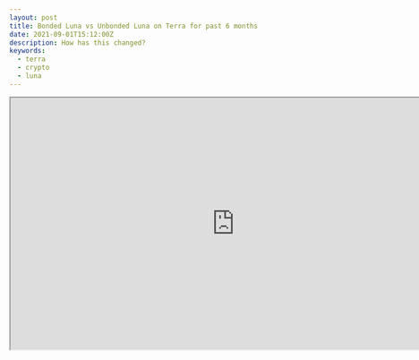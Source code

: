 ```yaml
---
layout: post
title: Bonded Luna vs Unbonded Luna on Terra for past 6 months
date: 2021-09-01T15:12:00Z
description: How has this changed?
keywords:
  - terra
  - crypto
  - luna
---
```


<iframe src="https://velocity-app.flipsidecrypto.com/velocity/visuals/a4c789da-ef31-4673-a5a0-897efcf46cf3/fcd990a2-5459-4ff1-97f4-fab469e2a769" width="800" height="450" />

We can see here from the graph that bonded Luna has remained static largely for the past 6 months, increasing slightly in correlation with general Luna inflation. This is probably because of better arb opportunities in the Luna ecosystem, particularly with Mirror and Anchor. One thing to note here is that although Luna supply took a dip, bonded Luna remained static.
